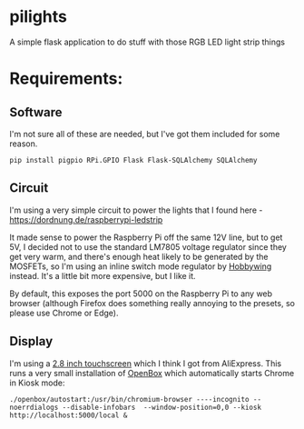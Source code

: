 # pilights
A simple flask application to do stuff with those RGB LED light strip things

# Requirements:
## Software
I'm not sure all of these are needed, but I've got them included for some reason.

`pip install pigpio RPi.GPIO Flask Flask-SQLAlchemy SQLAlchemy`

## Circuit
I'm using a very simple circuit to power the lights that I found here - https://dordnung.de/raspberrypi-ledstrip 

It made sense to power the Raspberry Pi off the same 12V line, but to get 5V, I decided not to use the standard LM7805 voltage regulator since they get very warm, and there's enough heat likely to be generated by the MOSFETs, so I'm using an inline switch mode regulator by [Hobbywing](https://www.hobbywing.com/goods.php?id=376) instead. It's a little bit more expensive, but I like it.

By default, this exposes the port 5000 on the Raspberry Pi to any web browser (although Firefox does something really annoying to the presets, so please use Chrome or Edge).

## Display
I'm using a [2.8 inch touchscreen](https://raspberrypiwiki.com/index.php/2.8_inch_Touch_Screen_for_Pi_zero) which I think I got from AliExpress.
This runs a very small installation of [OpenBox](http://openbox.org/wiki/Help:Autostart) which automatically starts Chrome in Kiosk mode:

`./openbox/autostart:/usr/bin/chromium-browser ----incognito --noerrdialogs --disable-infobars  --window-position=0,0 --kiosk http://localhost:5000/local &`

 

